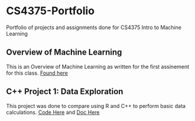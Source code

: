 # CS4375-Portfolio
Portfolio of projects and assignments done for CS4375 Intro to Machine Learning

## Overview of Machine Learning
This is an Overview of Machine Learning as written for the first assinement for this class. [Found here](Overview_of_ML.pdf)

## C++ Project 1: Data Exploration
This project was done to compare using R and C++ to perform basic data calculations. [Code Here](cpp/project1/Main.cpp) and [Doc Here](cpp/project1/project1.pdf)